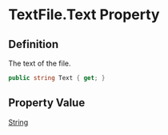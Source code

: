 # TextFile.Text Property
## Definition

The text of the file.

```c#
public string Text { get; }
```

## Property Value

[String](https://learn.microsoft.com/en-gb/dotnet/api/System.String)
